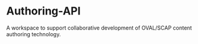 # Authoring-API
A workspace to support collaborative development of OVAL/SCAP content authoring technology.
